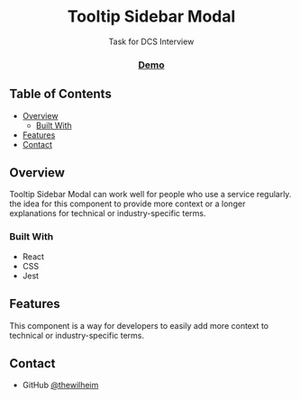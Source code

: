 <!-- Please update value in the {}  -->

<h1 align="center">Tooltip Sidebar Modal</h1>

<div align="center">
   Task for DCS Interview
</div>

<div align="center">
  <h3>
    <a href="thewilheim.github.io/interview-task/">
      Demo
    </a>
  </h3>
</div>

<!-- TABLE OF CONTENTS -->

## Table of Contents

- [Overview](#overview)
  - [Built With](#built-with)
- [Features](#features)
- [Contact](#contact)

<!-- OVERVIEW -->

## Overview

Tooltip Sidebar Modal can work well for people who use a service regularly. the idea for this component to provide more context or a longer explanations for technical or industry-specific terms.

### Built With

- React
- CSS
- Jest

## Features

This component is a way for developers to easily add more context to technical or industry-specific terms.

## Contact

- GitHub [@thewilheim](https://github.com/thewilheim)
